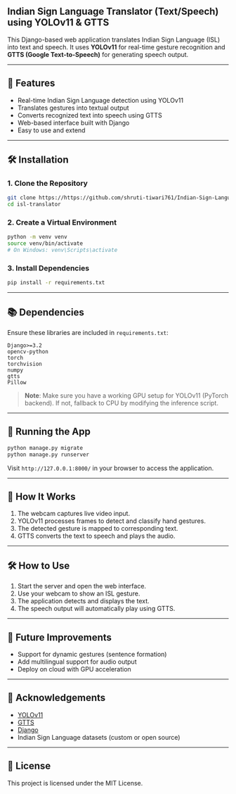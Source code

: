 ## Indian Sign Language Translator (Text/Speech) using YOLOv11 & GTTS

This Django-based web application translates Indian Sign Language (ISL) into text and speech. It uses **YOLOv11** for real-time gesture recognition and **GTTS (Google Text-to-Speech)** for generating speech output.

---

## 🧠 Features

- Real-time Indian Sign Language detection using YOLOv11
- Translates gestures into textual output
- Converts recognized text into speech using GTTS
- Web-based interface built with Django
- Easy to use and extend

---

## 🛠️ Installation

### 1. Clone the Repository

```bash
git clone https://https://github.com/shruti-tiwari761/Indian-Sign-Language-Text-Speech-Translation
cd isl-translator
```

### 2. Create a Virtual Environment

```bash
python -m venv venv
source venv/bin/activate
# On Windows: venv\Scripts\activate
```

### 3. Install Dependencies

```bash
pip install -r requirements.txt
```

---

## 📚 Dependencies

Ensure these libraries are included in `requirements.txt`:

```text
Django>=3.2
opencv-python
torch
torchvision
numpy
gtts
Pillow
```

> **Note**: Make sure you have a working GPU setup for YOLOv11 (PyTorch backend). If not, fallback to CPU by modifying the inference script.

---

## 🚀 Running the App

```bash
python manage.py migrate
python manage.py runserver
```

Visit `http://127.0.0.1:8000/` in your browser to access the application.

---

## 🧠 How It Works

1. The webcam captures live video input.
2. YOLOv11 processes frames to detect and classify hand gestures.
3. The detected gesture is mapped to corresponding text.
4. GTTS converts the text to speech and plays the audio.

---

## 🛠️ How to Use

1. Start the server and open the web interface.
2. Use your webcam to show an ISL gesture.
3. The application detects and displays the text.
4. The speech output will automatically play using GTTS.

---

## 🔮 Future Improvements

- Support for dynamic gestures (sentence formation)
- Add multilingual support for audio output
- Deploy on cloud with GPU acceleration

---

## 🙏 Acknowledgements

- [YOLOv11](https://github.com/ultralytics/yolov11)
- [GTTS](https://pypi.org/project/gTTS/)
- [Django](https://www.djangoproject.com/)
- Indian Sign Language datasets (custom or open source)

---

## 📄 License

This project is licensed under the MIT License.
